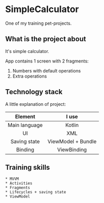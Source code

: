 # SimpleCalculator
One of my training pet-projects.
## What is the project about
It's simple calculator.

App contains 1 screen with 2 fragments:
1. Numbers with default operations
2. Extra operations

## Technology stack
A little explanation of project:

| Element | I use |
|:-------:|:-----:|
| Main language | Kotlin |
| UI | XML |
| Saving state | ViewModel + Bundle |
| Binding | ViewBinding |

## Training skills
    * MVVM
    * Activities
    * Fragments
    * Lifecycles + saving state
    * ViewModel